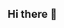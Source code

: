 ## Hi there 👋

<!--
**lisalisafish/lisalisafish** is a ✨ _special_ ✨ repository because its `README.md` (this file) appears on your GitHub profile.

- i really like bicycles
-->

